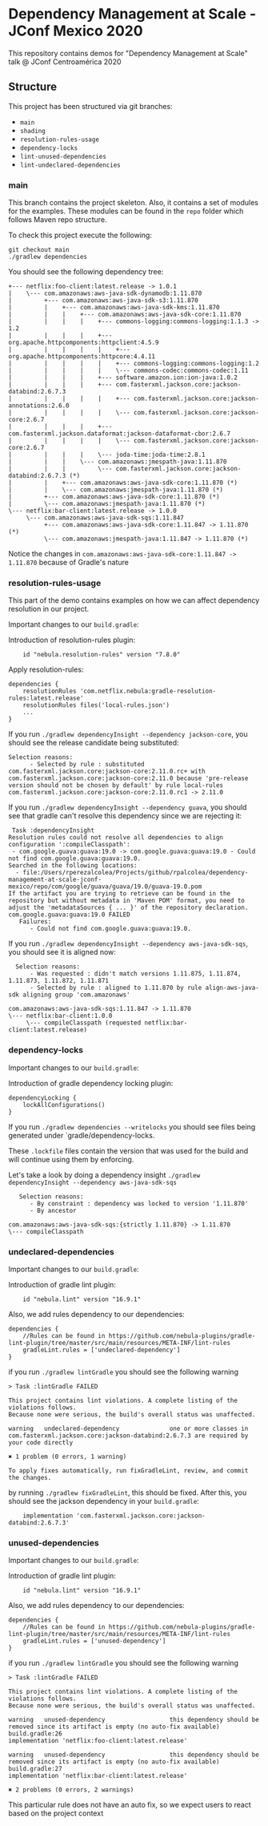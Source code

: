 # Dependency Management at Scale - JConf Mexico 2020

This repository contains demos for "Dependency Management at Scale" talk @ JConf Centroamérica 2020


## Structure

This project has been structured via git branches:

* `main`
* `shading`
* `resolution-rules-usage`
* `dependency-locks`
* `lint-unused-dependencies`
* `lint-undeclared-dependencies`

### main

This branch contains the project skeleton. Also, it contains a set of modules for the examples. These modules can be found in the `repo` folder which follows Maven repo structure.

To check this project execute the following:

```
git checkout main
./gradlew dependencies
```

You should see the following dependency tree:

```
+--- netflix:foo-client:latest.release -> 1.0.1
|    \--- com.amazonaws:aws-java-sdk-dynamodb:1.11.870
|         +--- com.amazonaws:aws-java-sdk-s3:1.11.870
|         |    +--- com.amazonaws:aws-java-sdk-kms:1.11.870
|         |    |    +--- com.amazonaws:aws-java-sdk-core:1.11.870
|         |    |    |    +--- commons-logging:commons-logging:1.1.3 -> 1.2
|         |    |    |    +--- org.apache.httpcomponents:httpclient:4.5.9
|         |    |    |    |    +--- org.apache.httpcomponents:httpcore:4.4.11
|         |    |    |    |    +--- commons-logging:commons-logging:1.2
|         |    |    |    |    \--- commons-codec:commons-codec:1.11
|         |    |    |    +--- software.amazon.ion:ion-java:1.0.2
|         |    |    |    +--- com.fasterxml.jackson.core:jackson-databind:2.6.7.3
|         |    |    |    |    +--- com.fasterxml.jackson.core:jackson-annotations:2.6.0
|         |    |    |    |    \--- com.fasterxml.jackson.core:jackson-core:2.6.7
|         |    |    |    +--- com.fasterxml.jackson.dataformat:jackson-dataformat-cbor:2.6.7
|         |    |    |    |    \--- com.fasterxml.jackson.core:jackson-core:2.6.7
|         |    |    |    \--- joda-time:joda-time:2.8.1
|         |    |    \--- com.amazonaws:jmespath-java:1.11.870
|         |    |         \--- com.fasterxml.jackson.core:jackson-databind:2.6.7.3 (*)
|         |    +--- com.amazonaws:aws-java-sdk-core:1.11.870 (*)
|         |    \--- com.amazonaws:jmespath-java:1.11.870 (*)
|         +--- com.amazonaws:aws-java-sdk-core:1.11.870 (*)
|         \--- com.amazonaws:jmespath-java:1.11.870 (*)
\--- netflix:bar-client:latest.release -> 1.0.0
     \--- com.amazonaws:aws-java-sdk-sqs:1.11.847
          +--- com.amazonaws:aws-java-sdk-core:1.11.847 -> 1.11.870 (*)
          \--- com.amazonaws:jmespath-java:1.11.847 -> 1.11.870 (*)
```

Notice the changes in `com.amazonaws:aws-java-sdk-core:1.11.847 -> 1.11.870` because of Gradle's nature

### resolution-rules-usage

This part of the demo contains examples on how we can affect dependency resolution in our project.

Important changes to our `build.gradle`:

Introduction of resolution-rules plugin:

```
    id "nebula.resolution-rules" version "7.8.0"
```

Apply resolution-rules:

```
dependencies {
    resolutionRules 'com.netflix.nebula:gradle-resolution-rules:latest.release'
    resolutionRules files('local-rules.json')
    ...
}
```

If you run `./gradlew dependencyInsight --dependency jackson-core`, you should see the release candidate being substituted:

```
Selection reasons:
      - Selected by rule : substituted com.fasterxml.jackson.core:jackson-core:2.11.0.rc+ with com.fasterxml.jackson.core:jackson-core:2.11.0 because 'pre-release version should not be chosen by default' by rule local-rules
com.fasterxml.jackson.core:jackson-core:2.11.0.rc1 -> 2.11.0
```

If you run `./gradlew dependencyInsight --dependency guava`, you should see that gradle can't resolve this dependency since we are rejecting it:

```
 Task :dependencyInsight
Resolution rules could not resolve all dependencies to align configuration ':compileClasspath':
 - com.google.guava:guava:19.0 -> com.google.guava:guava:19.0 - Could not find com.google.guava:guava:19.0.
Searched in the following locations:
  - file:/Users/rperezalcolea/Projects/github/rpalcolea/dependency-management-at-scale-jconf-mexico/repo/com/google/guava/guava/19.0/guava-19.0.pom
If the artifact you are trying to retrieve can be found in the repository but without metadata in 'Maven POM' format, you need to adjust the 'metadataSources { ... }' of the repository declaration.
com.google.guava:guava:19.0 FAILED
   Failures:
      - Could not find com.google.guava:guava:19.0.
```

If you run `./gradlew dependencyInsight --dependency aws-java-sdk-sqs`, you should see it is aligned now:

```
  Selection reasons:
      - Was requested : didn't match versions 1.11.875, 1.11.874, 1.11.873, 1.11.872, 1.11.871
      - Selected by rule : aligned to 1.11.870 by rule align-aws-java-sdk aligning group 'com.amazonaws'

com.amazonaws:aws-java-sdk-sqs:1.11.847 -> 1.11.870
\--- netflix:bar-client:1.0.0
     \--- compileClasspath (requested netflix:bar-client:latest.release)
```

### dependency-locks

Important changes to our `build.gradle`:

Introduction of gradle dependency locking plugin:

```
dependencyLocking {
    lockAllConfigurations()
}
```

If you run `./gradlew dependencies --writelocks` you should see files being generated under `gradle/dependency-locks.

These `.lockfile` files contain the version that was used for the build and will continue using them by enforcing.

Let's take a look by doing a dependency insight `./gradlew dependencyInsight --dependency aws-java-sdk-sqs`

```
   Selection reasons:
      - By constraint : dependency was locked to version '1.11.870'
      - By ancestor

com.amazonaws:aws-java-sdk-sqs:{strictly 1.11.870} -> 1.11.870
\--- compileClasspath
```

### undeclared-dependencies

Important changes to our `build.gradle`:

Introduction of gradle lint plugin:

```
    id "nebula.lint" version "16.9.1"
```

Also, we add rules dependency to our dependencies:

```
dependencies {
    //Rules can be found in https://github.com/nebula-plugins/gradle-lint-plugin/tree/master/src/main/resources/META-INF/lint-rules
    gradleLint.rules = ['undeclared-dependency']
}
```

if you run `./gradlew lintGradle` you should see the following warning

```
> Task :lintGradle FAILED

This project contains lint violations. A complete listing of the violations follows.
Because none were serious, the build's overall status was unaffected.

warning   undeclared-dependency              one or more classes in com.fasterxml.jackson.core:jackson-databind:2.6.7.3 are required by your code directly

✖ 1 problem (0 errors, 1 warning)

To apply fixes automatically, run fixGradleLint, review, and commit the changes.
```

by running `./gradlew fixGradleLint`, this should be fixed. After this, you should see the jackson dependency in your `build.gradle`:

```
    implementation 'com.fasterxml.jackson.core:jackson-databind:2.6.7.3'
```

### unused-dependencies

Important changes to our `build.gradle`:

Introduction of gradle lint plugin:

```
    id "nebula.lint" version "16.9.1"
```

Also, we add rules dependency to our dependencies:

```
dependencies {
    //Rules can be found in https://github.com/nebula-plugins/gradle-lint-plugin/tree/master/src/main/resources/META-INF/lint-rules
    gradleLint.rules = ['unused-dependency']
}
```

if you run `./gradlew lintGradle` you should see the following warning

```
> Task :lintGradle FAILED

This project contains lint violations. A complete listing of the violations follows.
Because none were serious, the build's overall status was unaffected.

warning   unused-dependency                  this dependency should be removed since its artifact is empty (no auto-fix available)
build.gradle:26
implementation 'netflix:foo-client:latest.release'

warning   unused-dependency                  this dependency should be removed since its artifact is empty (no auto-fix available)
build.gradle:27
implementation 'netflix:bar-client:latest.release'

✖ 2 problems (0 errors, 2 warnings)
```

This particular rule does not have an auto fix, so we expect users to react based on the project context
